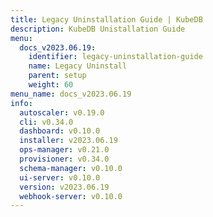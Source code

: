 ```yaml
---
title: Legacy Uninstallation Guide | KubeDB
description: KubeDB Unistallation Guide
menu:
  docs_v2023.06.19:
    identifier: legacy-uninstallation-guide
    name: Legacy Uninstall
    parent: setup
    weight: 60
menu_name: docs_v2023.06.19
info:
  autoscaler: v0.19.0
  cli: v0.34.0
  dashboard: v0.10.0
  installer: v2023.06.19
  ops-manager: v0.21.0
  provisioner: v0.34.0
  schema-manager: v0.10.0
  ui-server: v0.10.0
  version: v2023.06.19
  webhook-server: v0.10.0
---
```


